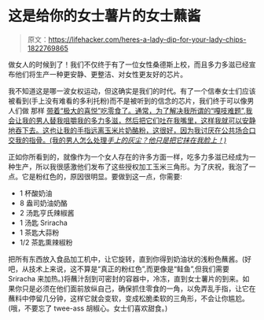 # 这是给你的女士薯片的女士蘸酱

> 原文：<https://lifehacker.com/heres-a-lady-dip-for-your-lady-chips-1822769865>

做女人的时候到了！我们不仅终于有了一位女性桑德斯上校，而且多力多滋已经宣布他们将生产一种更安静、更整洁、对女性更友好的芯片。



我不知道这是哪一波女权运动，但这确实是我们的时代。有了一个信奉女士们应该被看到(手上没有难看的多利托粉)而不是被听到的信念的芯片，我们终于可以像男人们做 那样 [带着“极大的喜悦”吃零食了。通常，为了解决我所谓的“嘎吱难题”,我会让我的男人替我咀嚼我的多力多滋，然后把它们吐在我嘴里，这样我就可以安静地吞下去。这也让我的手指远离玉米片奶酪粉，这很好，因为我讨厌在公共场合口交我的指骨。(我的男人怎么处理*手上的灰尘？他只是把它抹在我脸上！)*](https://nypost.com/2018/02/04/doritos-to-make-lady-friendly-chips-that-dont-crunch-for-women/)

正如你所看到的，就像作为一个女人存在的许多方面一样，吃多力多滋已经成为一种生产，所以我很感激他们发布了这些授权加工玉米三角形。为了庆祝，我泡了一点。它是粉红色的，原因很明显。要做到这一点，你需要:

*   1 杯酸奶油
*   8 盎司奶油奶酪
*   2 汤匙亨氏辣椒酱
*   1 汤匙 Sriracha
*   1 茶匙大蒜粉
*   1/2 茶匙熏辣椒粉

把所有东西放入食品加工机中，让它旋转，直到你得到奶油状的浅粉色蘸酱。(好吧，从技术上来说，这不算是“真正的粉红色”,而更像是“鲑鱼”,但我们需要 Sriracha 来加热。)将蘸汁刮到可密封的容器中，冷冻，直到女士薯片的到来。如果你只是必须在他们面前放纵自己，确保抓住零食的一角，以免弄乱手指，让它在蘸料中停留几分钟，这样它就会变软，变成松脆柔软的三角形，不会让你尴尬。(哦，不要忘了 twee-ass 胡椒心。女士们喜欢甜食。)